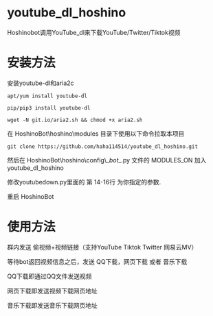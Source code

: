 # youtube_dl_hoshino
Hoshinobot调用YouTube_dl来下载YouTube/Twitter/Tiktok视频

# 安装方法
安装youtube-dl和aria2c
```
apt/yum install youtube-dl

pip/pip3 install youtube-dl

wget -N git.io/aria2.sh && chmod +x aria2.sh

```

在 HoshinoBot\hoshino\modules 目录下使用以下命令拉取本项目
```
git clone https://github.com/haha114514/youtube_dl_hoshino.git
```

然后在 HoshinoBot\\hoshino\\config\\\__bot__.py 文件的 MODULES_ON 加入 youtube_dl_hoshino

修改youtubedown.py里面的 第 14-16行 为你指定的参数.

重启 HoshinoBot

# 使用方法

群内发送 偷视频+视频链接（支持YouTube Tiktok Twitter 网易云MV）

等待bot返回视频信息之后，发送 QQ下载，网页下载 或者 音乐下载

QQ下载即通过QQ文件发送视频

网页下载即发送视频下载网页地址

音乐下载即发送音乐下载网页地址
